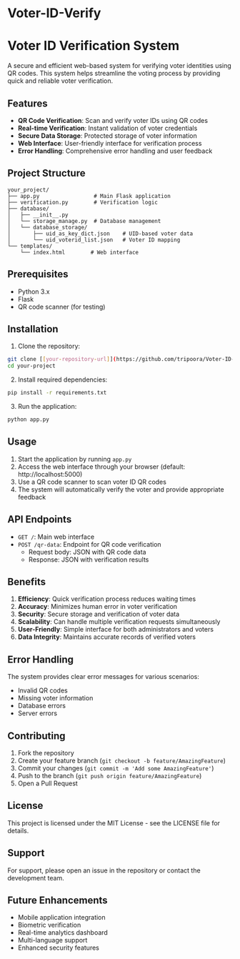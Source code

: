 # Voter-ID-Verify

# Voter ID Verification System

A secure and efficient web-based system for verifying voter identities using QR codes. This system helps streamline the voting process by providing quick and reliable voter verification.

## Features

- **QR Code Verification**: Scan and verify voter IDs using QR codes
- **Real-time Verification**: Instant validation of voter credentials
- **Secure Data Storage**: Protected storage of voter information
- **Web Interface**: User-friendly interface for verification process
- **Error Handling**: Comprehensive error handling and user feedback

## Project Structure

```
your_project/
├── app.py                 # Main Flask application
├── verification.py        # Verification logic
├── database/
│   ├── __init__.py
│   └── storage_manage.py  # Database management
│   └── database_storage/
│       ├── uid_as_key_dict.json    # UID-based voter data
│       └── uid_voterid_list.json   # Voter ID mapping
└── templates/
    └── index.html        # Web interface
```

## Prerequisites

- Python 3.x
- Flask
- QR code scanner (for testing)

## Installation

1. Clone the repository:
```bash
git clone [[your-repository-url]](https://github.com/tripoora/Voter-ID-Verify.git)
cd your-project
```

2. Install required dependencies:
```bash
pip install -r requirements.txt
```

3. Run the application:
```bash
python app.py
```

## Usage

1. Start the application by running `app.py`
2. Access the web interface through your browser (default: http://localhost:5000)
3. Use a QR code scanner to scan voter ID QR codes
4. The system will automatically verify the voter and provide appropriate feedback

## API Endpoints

- `GET /`: Main web interface
- `POST /qr-data`: Endpoint for QR code verification
  - Request body: JSON with QR code data
  - Response: JSON with verification results

## Benefits

1. **Efficiency**: Quick verification process reduces waiting times
2. **Accuracy**: Minimizes human error in voter verification
3. **Security**: Secure storage and verification of voter data
4. **Scalability**: Can handle multiple verification requests simultaneously
5. **User-Friendly**: Simple interface for both administrators and voters
6. **Data Integrity**: Maintains accurate records of verified voters

## Error Handling

The system provides clear error messages for various scenarios:
- Invalid QR codes
- Missing voter information
- Database errors
- Server errors

## Contributing

1. Fork the repository
2. Create your feature branch (`git checkout -b feature/AmazingFeature`)
3. Commit your changes (`git commit -m 'Add some AmazingFeature'`)
4. Push to the branch (`git push origin feature/AmazingFeature`)
5. Open a Pull Request

## License

This project is licensed under the MIT License - see the LICENSE file for details.

## Support

For support, please open an issue in the repository or contact the development team.

## Future Enhancements

- Mobile application integration
- Biometric verification
- Real-time analytics dashboard
- Multi-language support
- Enhanced security features
